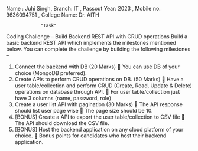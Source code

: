 Name : Juhi Singh, Branch: IT , Passout Year: 2023 , Mobile no. 9636094751 , College Name: Dr. AITH
 
                 "Task"
Coding Challenge – Build Backend REST API with CRUD operations 
Build a basic backend REST API which implements the milestones mentioned below. 
You can complete the challenge by building the following milestones – 
1. Connect the backend with DB (20 Marks)
 You can use DB of your choice (MongoDB preferred). 
2. Create APIs to perform CRUD operations on DB. (50 Marks)
 Have a user table/collection and perform CRUD (Create, Read, Update 
& Delete) operations on database through API. 
 For user table/collection just have 3 columns (name, password, role) 
3. Create a user list API with pagination (30 Marks)
 The API response should list user page wise 
 The page size should be 10. 
4. [BONUS] Create a API to export the user table/collection to CSV file 
 The API should download the CSV file. 
5. [BONUS] Host the backend application on any cloud platform of your choice. 
 Bonus points for candidates who host their backend application. 
